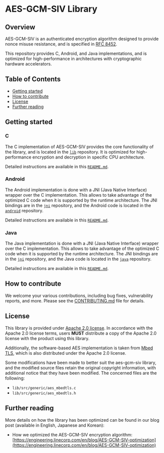 # AES-GCM-SIV Library

## Overview

AES-GCM-SIV is an authenticated encryption algorithm designed to provide nonce misuse resistance, and is specified in [RFC 8452](https://www.rfc-editor.org/rfc/rfc8452).

This repository provides C, Android, and Java implementations, and is optimized for high-performance in architectures with cryptographic hardware accelerators.

## Table of Contents

- [Getting started](#getting-started)
- [How to contribute](#how-to-contribute)
- [License](#license)
- [Further reading](#further-reading)

## Getting started

### C

The C implementation of AES-GCM-SIV provides the core functionality of the library, and is located in the [`lib`](./lib) repository.
It is optimized for high-performance encryption and decryption in specific CPU architecture.

Detailed instructions are available in this [`README.md`](./lib/README.md).

### Android

The Android implementation is done with a JNI (Java Native Interface) wrapper over the C implementation.
This allows to take advantage of the optimized C code when it is supported by the runtime architecture.
The JNI bindings are in the [`jni`](./jni) repository, and the Android code is located in the [`android`](./android) repository.

Detailed instructions are available in this [`README.md`](./android/README.md).

### Java

The Java implementation is done with a JNI (Java Native Interface) wrapper over the C implementation.
This allows to take advantage of the optimized C code when it is supported by the runtime architecture.
The JNI bindings are in the [`jni`](./jni) repository, and the Java code is located in the [`java`](./java) repository.

Detailed instructions are available in this [`README.md`](./java/README.md).

## How to contribute

We welcome your various contributions, including bug fixes, vulnerability reports, and more.
Please see the [CONTRIBUTING.md](./CONTRIBUTING.md) file for details.

## License

This library is provided under [Apache 2.0 license](./LICENSE).
In accordance with the Apache 2.0 license terms, users **MUST** distribute a copy of the Apache 2.0 license with the product using this library.

Additionally, the software-based AES implementation is taken from [Mbed TLS](https://github.com/Mbed-TLS/mbedtls), which is also distributed under the Apache 2.0 license.

Some modifications have been made to better suit the aes-gcm-siv library, and the modified source files retain the original copyright information, with additional notice that they have been modified.
The concerned files are the following:
- `lib/src/generic/aes_mbedtls.c`
- `lib/src/generic/aes_mbedtls.h`

## Further reading

More details on how the library has been optimized can be found in our blog post (available in English, Japanese and Korean):
- How we optimized the AES-GCM-SIV encryption algorithm: [https://engineering.linecorp.com/en/blog/AES-GCM-SIV-optimization](https://engineering.linecorp.com/en/blog/AES-GCM-SIV-optimization)
